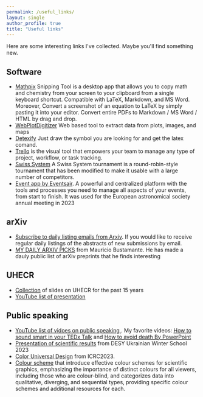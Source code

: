 ```yaml
---
permalink: /useful_links/
layout: single
author_profile: true
title: "Useful links"
---
```

Here are some interesting links I've collected. Maybe you'll find something new.


## Software
- [Mathpix](https://mathpix.com)  Snipping Tool is a desktop app that allows you to copy math and chemistry from your screen to your clipboard from a single keyboard shortcut. Compatible with LaTeX, Markdown, and MS Word. Moreover, Convert a screenshot of an equation to LaTeX by simply pasting it into your editor. Convert entire PDFs to Markdown / MS Word / HTML by drag and drop.
- [WebPlotDigitizer](https://automeris.io/WebPlotDigitizer/) Web based tool to extract data from plots, images, and maps
- [Detexify](http://detexify.kirelabs.org/classify.html) Just draw the symbol you are looking for and get the latex comand.
- [Trello](https://trello.com/) is the visual tool that empowers your team to manage any type of project, workflow, or task tracking.
- [Swiss System](https://swisssystem.org/) A Swiss System tournament is a round-robin-style tournament that has been modified to make it usable with a large number of competitors.
- [Event app by Eventsair](https://www.eventsair.com). A powerful and centralized platform with the tools and processes you need to manage all aspects of your events, from start to finish. It was used for the European astronomical society annual meeting in 2023

## arXiv
- [Subscribe to daily listing emails from Arxiv](https://info.arxiv.org/help/subscribe.html). If you would like to receive regular daily listings of the abstracts of new submissions by email. 
- [MY DAILY ARXIV PICKS](https://mbustamante.net/my-daily-arxiv-picks/) from Mauricio Bustamante. He has made a dauly public list of arXiv preprints that he finds interesting

## UHECR
- [Collection](https://drive.google.com/drive/folders/1-lrHyFKmuT9sSVgT19vQEghV8YKd1lTC?usp=sharing) of slides on UHECR for the past 15 years  
- [YouTube list of presentation](https://youtube.com/playlist?list=PLU5E0KC4-8q-nbSC7pJDlSF9CzczT4pPW)  



## Public speaking
- [YouTube list of vidoes on public speaking ](https://youtube.com/playlist?list=PLy-ihQWQDebvOFw1cIt6b12Qlb5ol05y6). My favorite videos: [How to sound smart in your TEDx Talk](https://youtu.be/8S0FDjFBj8o) and [How to avoid death By PowerPoint](https://youtu.be/Iwpi1Lm6dFo)
-  [Presentation of scientific results](https://indico.desy.de/event/37353/contributions/139368/attachments/80516/105528/DESY_Winter_school_how_to_present.pdf) from DESY Ukrainian Winter School 2023
-  [Color Universal Design](https://www.icrc2023.org/material_guidelines/2023/04/29/Color-Universal-Design.html) from ICRC2023. 
-  [Colour scheme](https://personal.sron.nl/~pault/) that introduce effective colour schemes for scientific graphics, emphasizing the importance of distinct colours for all viewers, including those who are colour-blind, and categorizes data into qualitative, diverging, and sequential types, providing specific colour schemes and additional resources for each.

